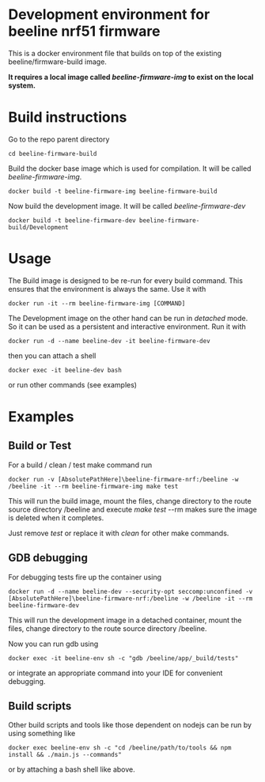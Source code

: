 # Development environment for beeline nrf51 firmware

This is a docker environment file that builds on top of the existing beeline/firmware-build image.

**It requires a local image called *beeline-firmware-img* to exist on the local system.**


# Build instructions

Go to the repo parent directory
```
cd beeline-firmware-build
```

Build the docker base image which is used for compilation. It will be called *beeline-firmware-img*.
```
docker build -t beeline-firmware-img beeline-firmware-build
```

Now build the development image. It will be called *beeline-firmware-dev*
```
docker build -t beeline-firmware-dev beeline-firmware-build/Development
```

# Usage

The Build image is designed to be re-run for every build command. This ensures that the environment is always the same. Use it with
```
docker run -it --rm beeline-firmware-img [COMMAND]
```

The Development image on the other hand can be run in *detached* mode. So it can be used as a persistent and interactive environment. Run it with
```
docker run -d --name beeline-dev -it beeline-firmware-dev
```
then you can attach a shell
```
docker exec -it beeline-dev bash
```
or run other commands (see examples)

# Examples

## Build or Test
For a build / clean / test make command run
```
docker run -v [AbsolutePathHere]\beeline-firmware-nrf:/beeline -w /beeline -it --rm beeline-firmware-img make test
```
This will run the build image, mount the files, change directory to the route source directory /beeline and execute *make test*
--rm makes sure the image is deleted when it completes.

Just remove *test* or replace it with *clean* for other make commands.

## GDB debugging
For debugging tests fire up the container using
```
docker run -d --name beeline-dev --security-opt seccomp:unconfined -v [AbsolutePathHere]\beeline-firmware-nrf:/beeline -w /beeline -it --rm beeline-firmware-dev
```
This will run the development image in a detached container, mount the files, change directory to the route source directory /beeline.

Now you can run gdb using
```
docker exec -it beeline-env sh -c "gdb /beeline/app/_build/tests"
```
or integrate an appropriate command into your IDE for convenient debugging.

## Build scripts

Other build scripts and tools like those dependent on nodejs can be run by using something like
```
docker exec beeline-env sh -c "cd /beeline/path/to/tools && npm install && ./main.js --commands"
```

or by attaching a bash shell like above.
